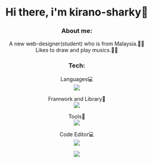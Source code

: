 <h1 align="center">Hi there, i'm kirano-sharky🦈</h1>
<h3 align='center'>About me:</h3>
<p align='center'>A new web-designer(student) who is from Malaysia.👨‍💻<br/>Likes to draw and play musics.🎨🎵</p>



<h3 align="center">Tech:</h3>
<p align='center'>
  Languages💻
  <br/>
  <a href="https://skillicons.dev">
    <img src="https://skillicons.dev/icons?i=html,css,js,ts,python" />
  </a>
</p>
<p align='center'>
  Framwork and Library📂
  <br/>
  <a href="https://skillicons.dev">
    <img src="https://skillicons.dev/icons?i=react,tailwind,vite,vue,nextjs" />
  </a>
</p>
<p align='center'>
  Tools🔧
  <br/>
  <a href="https://skillicons.dev">
    <img src="https://skillicons.dev/icons?i=git,nodejs" />
  </a>
</p>
<p align='center'>
  Code Editor💻
  <br/>
  <a href="https://skillicons.dev">
    <img src="https://skillicons.dev/icons?i=vscode" />
  </a>
</p>


<p align='center'>
  <img src='https://github-profile-trophy.vercel.app/?username=ryo-ma&theme=onedark'/>
</p>
